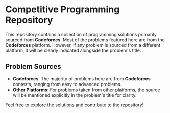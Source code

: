 # Competitive Programming Repository

This repository contains a collection of programming solutions primarily sourced from **Codeforces**. Most of the problems featured here are from the **Codeforces** platform. However, if any problem is sourced from a different platform, it will be clearly indicated alongside the problem's title.

## Problem Sources

- **Codeforces**: The majority of problems here are from **Codeforces** contests, ranging from easy to advanced problems.
- **Other Platforms**: For problems taken from other platforms, the source will be mentioned explicitly in the problem's title for clarity.

Feel free to explore the solutions and contribute to the repository!
